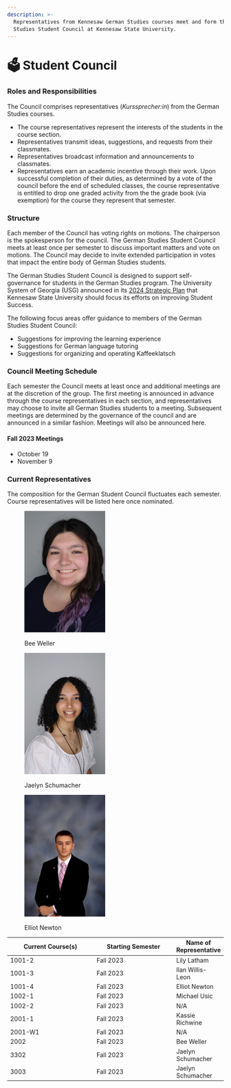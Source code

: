 ```yaml
---
description: >-
  Representatives from Kennesaw German Studies courses meet and form the German
  Studies Student Council at Kennesaw State University.
---
```


# 🗳 Student Council

### Roles and Responsibilities

The Council comprises representatives (_Kurssprecher:in_) from the German Studies courses.

* The course representatives represent the interests of the students in the course section.
* Representatives transmit ideas, suggestions, and requests from their classmates.&#x20;
* Representatives broadcast information and announcements to classmates.
* Representatives earn an academic incentive through their work. Upon successful completion of their duties, as determined by a vote of the council before the end of scheduled classes, the course representative is entitled to drop one graded activity from the the grade book (via exemption) for the course they represent that semester.

### Structure

Each member of the Council has voting rights on motions. The chairperson is the spokesperson for the council. The German Studies Student Council meets at least once per semester to discuss important matters and vote on motions. The Council may decide to invite extended participation in votes that impact the entire body of German Studies students.

The German Studies Student Council is designed to support self-governance for students in the German Studies program. The University System of Georgia (USG) announced in its [2024 Strategic Plan](https://www.usg.edu/strategic\_plan/strategic\_plan\_goals/student\_success) that Kennesaw State University should focus its efforts on improving Student Success.&#x20;

The following focus areas offer guidance to members of the German Studies Student Council:

* Suggestions for improving the learning experience
* Suggestions for German language tutoring
* Suggestions for organizing and operating Kaffeeklatsch

### Council Meeting Schedule

Each semester the Council meets at least once and additional meetings are at the discretion of the group. The first meeting is announced in advance through the course representatives in each section, and representatives may choose to invite all German Studies students to a meeting. Subsequent meetings are determined by the governance of the council and are announced in a similar fashion. Meetings will also be announced here.

#### Fall 2023 Meetings

* October 19
* November 9

### Current Representatives

The composition for the German Student Council fluctuates each semester. Course representatives will be listed here once nominated.

<div>

<figure><img src="../.gitbook/assets/IMG_7482.JPG" alt="" width="188"><figcaption><p>Bee Weller</p></figcaption></figure>

 

<figure><img src="../.gitbook/assets/IMG_7927.JPG" alt="" width="188"><figcaption><p>Jaelyn Schumacher</p></figcaption></figure>

 

<figure><img src="../.gitbook/assets/IMG_7462 (1).JPG" alt="" width="188"><figcaption><p>Elliot Newton</p></figcaption></figure>

</div>

<table><thead><tr><th width="189">Current Course(s)</th><th width="173.33333333333331">Starting Semester</th><th>Name of Representative</th></tr></thead><tbody><tr><td>1001-2</td><td>Fall 2023</td><td>Lily Latham</td></tr><tr><td>1001-3</td><td>Fall 2023</td><td>Ilan Willis-Leon</td></tr><tr><td>1001-4</td><td>Fall 2023</td><td>Elliot Newton</td></tr><tr><td>1002-1</td><td>Fall 2023</td><td>Michael Usic</td></tr><tr><td>1002-2</td><td>Fall 2023</td><td>N/A</td></tr><tr><td>2001-1</td><td>Fall 2023</td><td>Kassie Richwine</td></tr><tr><td>2001-W1</td><td>Fall 2023</td><td>N/A</td></tr><tr><td>2002</td><td>Fall 2023</td><td>Bee Weller</td></tr><tr><td>3302</td><td>Fall 2023</td><td>Jaelyn Schumacher</td></tr><tr><td>3003</td><td>Fall 2023</td><td>Jaelyn Schumacher</td></tr></tbody></table>
